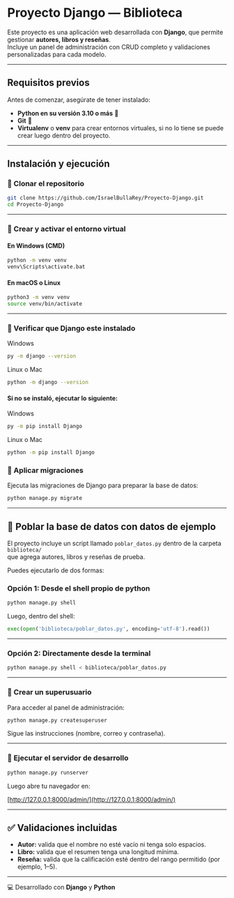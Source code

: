 # Proyecto Django — Biblioteca

Este proyecto es una aplicación web desarrollada con **Django**, que permite gestionar **autores, libros y reseñas**.  
Incluye un panel de administración con CRUD completo y validaciones personalizadas para cada modelo.

---

## Requisitos previos

Antes de comenzar, asegúrate de tener instalado:

- **Python en su versión 3.10 o más** 🐍 
- **Git** 💾 
- **Virtualenv** o **venv** para crear entornos virtuales, si no lo tiene se puede crear luego dentro del proyecto.

---

## Instalación y ejecución

### 🌟 Clonar el repositorio

```bash
git clone https://github.com/IsraelBullaRey/Proyecto-Django.git
cd Proyecto-Django
```

---

### 🌟 Crear y activar el entorno virtual

#### En Windows (CMD)

```bash
python -m venv venv
venv\Scripts\activate.bat
```

#### En macOS o Linux

```bash
python3 -m venv venv
source venv/bin/activate
```

---

### 🌟 Verificar que Django este instalado
Windows
```bash
py -m django --version
```
Linux o Mac
```bash
python -m django --version
```

#### Si no se instaló, ejecutar lo siguiente:
Windows
```bash
py -m pip install Django
```
Linux o Mac
```bash
python -m pip install Django
```

### 🌟 Aplicar migraciones

Ejecuta las migraciones de Django para preparar la base de datos:

```bash
python manage.py migrate
```

---

## 🧠 Poblar la base de datos con datos de ejemplo

El proyecto incluye un script llamado `poblar_datos.py` dentro de la carpeta `biblioteca/`  
que agrega autores, libros y reseñas de prueba.

Puedes ejecutarlo de dos formas:

### Opción 1: Desde el shell propio de python

```bash
python manage.py shell
```

Luego, dentro del shell:

```python
exec(open('biblioteca/poblar_datos.py', encoding='utf-8').read())
```

---

### Opción 2: Directamente desde la terminal

```bash
python manage.py shell < biblioteca/poblar_datos.py
```
---

### 🌟 Crear un superusuario

Para acceder al panel de administración:

```bash
python manage.py createsuperuser
```

Sigue las instrucciones (nombre, correo y contraseña).

---

### 🌟 Ejecutar el servidor de desarrollo

```bash
python manage.py runserver
```

Luego abre tu navegador en:

[http://127.0.0.1:8000/admin/](http://127.0.0.1:8000/admin/)

---

## ✅ Validaciones incluidas

- **Autor:** valida que el nombre no esté vacío ni tenga solo espacios.  
- **Libro:** valida que el resumen tenga una longitud mínima.  
- **Reseña:** valida que la calificación esté dentro del rango permitido (por ejemplo, 1–5).

---

💻 Desarrollado con **Django** y **Python**

